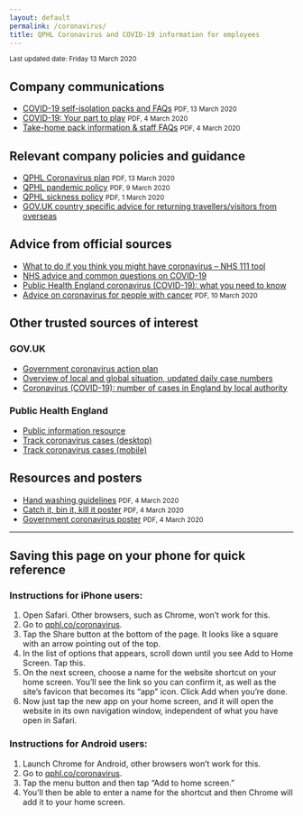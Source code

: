 ```yaml
---
layout: default
permalink: /coronavirus/
title: QPHL Coronavirus and COVID-19 information for employees
---
```


<small>Last updated date: Friday 13 March 2020</small>

## Company communications

- [COVID-19 self-isolation packs and FAQs](/downloads/self-isolation-packs.pdf) <small>PDF, 13 March 2020</small>
- [COVID-19: Your part to play](/downloads/covid-19-your-part-to-play.pdf) <small>PDF, 4 March 2020</small>
- [Take-home pack information & staff FAQs](/downloads/take-home-pack-information.pdf) <small>PDF, 4 March 2020</small>

## Relevant company policies and guidance

- [QPHL Coronavirus plan](/downloads/qphl-coronavirus-plan.pdf) <small>PDF, 13 March 2020</small>
- [QPHL pandemic policy](/downloads/qphl-pandemic-policy.pdf) <small>PDF, 9 March 2020</small>
- [QPHL sickness policy](/downloads/qphl-sickness-policy.pdf) <small>PDF, 1 March 2020</small>
- [GOV.UK country specific advice for returning travellers/visitors from overseas](https://www.gov.uk/government/publications/covid-19-specified-countries-and-areas/covid-19-specified-countries-and-areas-with-implications-for-returning-travellers-or-visitors-arriving-in-the-uk)

## Advice from official sources

- [What to do if you think you might have coronavirus – NHS 111 tool](https://111.nhs.uk/service/COVID-19/)
- [NHS advice and common questions on COVID-19](https://www.nhs.uk/conditions/coronavirus-covid-19/)
- [Public Health England coronavirus (COVID-19): what you need to know](https://publichealthmatters.blog.gov.uk/2020/01/23/wuhan-novel-coronavirus-what-you-need-to-know/)
- [Advice on coronavirus for people with cancer](/downloads/advice-on-coronavirus-for-people-with-cancer.pdf) <small>PDF, 10 March 2020</small>

## Other trusted sources of interest

### GOV.UK

- [Government coronavirus action plan](https://assets.publishing.service.gov.uk/government/uploads/system/uploads/attachment_data/file/869827/Coronavirus_action_plan_-_a_guide_to_what_you_can_expect_across_the_UK.pdf)
- [Overview of local and global situation, updated daily case numbers](https://www.gov.uk/guidance/coronavirus-covid-19-information-for-the-public)
- [Coronavirus (COVID-19): number of cases in England by local authority](https://www.gov.uk/government/publications/coronavirus-covid-19-number-of-cases-in-england/coronavirus-covid-19-number-of-cases-in-england)

### Public Health England

- [Public information resource](https://campaignresources.phe.gov.uk/resources/campaigns/101-coronavirus-/resources)
- [Track coronavirus cases (desktop)](https://www.arcgis.com/apps/opsdashboard/index.html#/f94c3c90da5b4e9f9a0b19484dd4bb14)
- [Track coronavirus cases (mobile)](https://www.arcgis.com/apps/opsdashboard/index.html#/ae5dda8f86814ae99dde905d2a9070ae)

## Resources and posters

- [Hand washing guidelines](/downloads/hand-washing-guidelines.pdf) <small>PDF, 4 March 2020</small>
- [Catch it, bin it, kill it poster](/downloads/catch-bin-kill.pdf) <small>PDF, 4 March 2020</small>
- [Government coronavirus poster](/downloads/government-coronavirus-poster.pdf) <small>PDF, 4 March 2020</small>

---

## Saving this page on your phone for quick reference

### Instructions for iPhone users:

1. Open Safari. Other browsers, such as Chrome, won’t work for this.
2. Go to [qphl.co/coronavirus](https://qphl.co/coronavirus/).
3. Tap the Share button at the bottom of the page. It looks like a square with an arrow pointing out of the top.
4. In the list of options that appears, scroll down until you see Add to Home Screen. Tap this.
5. On the next screen, choose a name for the website shortcut on your home screen. You’ll see the link so you can confirm it, as well as the site’s favicon that becomes its “app” icon. Click Add when you’re done.
6. Now just tap the new app on your home screen, and it will open the website in its own navigation window, independent of what you have open in Safari.

### Instructions for Android users:

1. Launch Chrome for Android, other browsers won’t work for this.
2. Go to [qphl.co/coronavirus](https://qphl.co/coronavirus/).
3. Tap the menu button and then tap “Add to home screen.”
4. You’ll then be able to enter a name for the shortcut and then Chrome will add it to your home screen.
